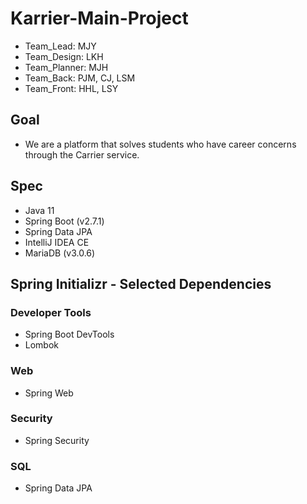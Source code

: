 # Karrier-Main-Project

- Team_Lead: MJY
- Team_Design: LKH
- Team_Planner: MJH
- Team_Back: PJM, CJ, LSM
- Team_Front: HHL, LSY


## Goal
- We are a platform that solves students who have career concerns through the Carrier service.


## Spec
- Java 11
- Spring Boot (v2.7.1)
- Spring Data JPA
- IntelliJ IDEA CE
- MariaDB (v3.0.6)


## Spring Initializr - Selected Dependencies

### Developer Tools
- Spring Boot DevTools
- Lombok

### Web
- Spring Web

### Security
- Spring Security

### SQL
- Spring Data JPA
